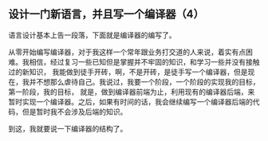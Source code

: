 ## 设计一门新语言，并且写一个编译器（4）

语言设计基本上告一段落，下面就是编译器的编写了。

从零开始编写编译器，对于我这样一个常年跟业务打交道的人来说，着实有点困难。我相信，经过复习一些已知但是掌握并不牢固的知识，和学习一些并没有接触过的新知识，
我能做到徒手开砖，啊，不是开砖，是徒手写一个编译器，但是现在，我并不想那么虐待自己。我说过，我要一个阶段，一个阶段的实现我的目标，第一阶段，我的目标，
就是，做到编译器前端为止，利用现有的编译器后端，来暂时实现一个编译器。之后，如果有时间的话，我会继续编写一个编译器后端的代码，但是暂时我不会涉及后端的知识。

到这，我就要说一下编译器的结构了。

